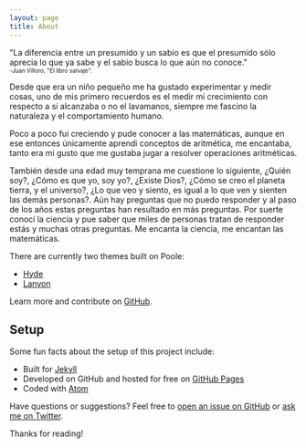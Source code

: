 ```yaml
---
layout: page
title: About
---
```


<p class="message">
"La diferencia entre un presumido y un sabio es que el presumido sólo aprecia lo que ya sabe y el sabio busca lo que aún no conoce." <br>
<font size=1>-Juan Villoro, "El libro salvaje".</font>

</p>

Desde que era un niño pequeño me ha gustado experimentar y medir cosas, uno de mis primero recuerdos es el medir mi crecimiento con respecto a si alcanzaba o no el lavamanos, siempre me fascino la naturaleza y el comportamiento humano.

Poco a poco fui creciendo y pude conocer a las matemáticas, aunque en ese entonces únicamente aprendi conceptos de aritmética, me encantaba, tanto era mi gusto que me gustaba jugar a resolver operaciones aritméticas.

También desde una edad muy temprana me cuestione lo siguiente, ¿Quién soy?, ¿Cómo es que yo, soy yo?, ¿Existe Dios?, ¿Cómo se creo el planeta tierra, y el universo?, ¿Lo que veo y siento, es igual a lo que ven y sienten las demás personas?. Aún hay preguntas que no puedo responder y al paso de los años estas preguntas han resultado en más preguntas. Por suerte conocí la ciencia y pue saber que miles de personas tratan de responder estás y muchas otras preguntas. Me encanta la ciencia, me encantan las matemáticas.

There are currently two themes built on Poole:

- [Hyde](http://hyde.getpoole.com)
- [Lanyon](http://lanyon.getpoole.com)

Learn more and contribute on [GitHub](https://github.com/poole).

## Setup

Some fun facts about the setup of this project include:

- Built for [Jekyll](https://jekyllrb.com)
- Developed on GitHub and hosted for free on [GitHub Pages](https://pages.github.com)
- Coded with [Atom](https://atom.io)

Have questions or suggestions? Feel free to [open an issue on GitHub](https://github.com/poole/issues/new) or [ask me on Twitter](https://twitter.com/mdo).

Thanks for reading!
